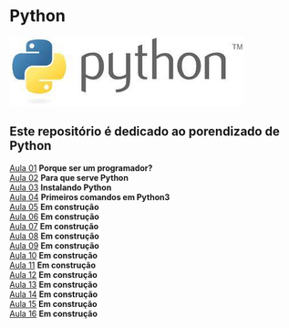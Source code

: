 # Python  
![](/Imagens/LogoPython.jpg)

## Este repositório é dedicado ao porendizado de Python

[Aula 01](AulasGuanabara/Aula01.md) **Porque ser um programador?**  
[Aula 02](AulasGuanabara/Aula02.md) **Para que serve Python**  
[Aula 03](AulasGuanabara/Aula03.md) **Instalando Python**  
[Aula 04](AulasGuanabara/Aula04.md) **Primeiros comandos em Python3**  
[Aula 05](AulasGuanabara/Aula05.md) **Em construção**  
[Aula 06](AulasGuanabara/Aula06.md) **Em construção**  
[Aula 07](AulasGuanabara/Aula07.md) **Em construção**  
[Aula 08](AulasGuanabara/Aula08.md) **Em construção**  
[Aula 09](AulasGuanabara/Aula09.md) **Em construção**  
[Aula 10](AulasGuanabara/Aula10.md) **Em construção**  
[Aula 11](AulasGuanabara/Aula11.md) **Em construção**   
[Aula 12](AulasGuanabara/Aula12.md) **Em construção**  
[Aula 13](AulasGuanabara/Aula13.md) **Em construção**  
[Aula 14](AulasGuanabara/Aula14.md) **Em construção**  
[Aula 15](AulasGuanabara/Aula15.md) **Em construção**  
[Aula 16](AulasGuanabara/Aula16.md) **Em construção**  




